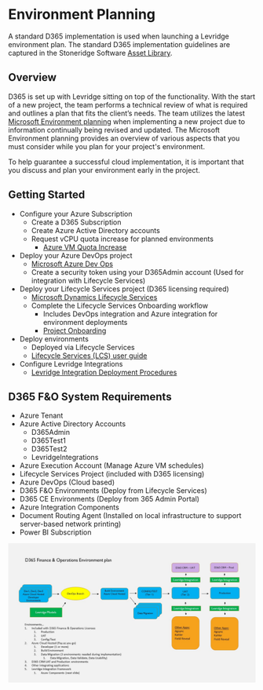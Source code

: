 ﻿# Environment Planning
A standard D365 implementation is used when launching a Levridge environment plan. The standard D365 implementation guidelines are captured in the Stoneridge Software [Asset Library](https://teams.microsoft.com/_#/tab%3A%3A65b5d435-4201-42ef-8a5b-cd0720466fbd/General?threadId=19%3A94c20c3705b444129e55850b80f0ea8e%40thread.skype&ctx=channel). 

## Overview
D365 is set up with Levridge sitting on top of the functionality. With the start of a new project, the team performs a technical review of what is required and outlines a plan that fits the client’s needs. The team utilizes the latest [Microsoft Environment planning](https://docs.microsoft.com/en-us/dynamics365/fin-ops-core/fin-ops/imp-lifecycle/environment-planning) when implementing a new project due to information continually being revised and updated. The Microsoft Environment planning provides an overview of various aspects that you must consider while you plan for your project's environment. 

To help guarantee a successful cloud implementation, it is important that you discuss and plan your environment early in the project. 

## Getting Started

  - Configure your Azure Subscription
    - Create a D365 Subscription
    - Create Azure Active Directory accounts
    - Request vCPU quota increase for planned environments
      - [Azure VM Quota Increase](https://docs.microsoft.com/en-us/azure/azure-portal/supportability/per-vm-quota-requests#:~:text=Request%20a%20standard%20quota%20increase%20from%20Subscriptions,-To%20request%20a&text=Select%20the%20subscription%20whose%20quota%20you%20want%20to%20increase.,%2DvCPUs)
   - Deploy your Azure DevOps project
     - [Microsoft Azure Dev Ops](https://azure.microsoft.com/en-us/services/devops/)
     - Create a security token using your D365Admin account (Used for integration with Lifecycle Services)
   - Deploy your Lifecycle Services project (D365 licensing required)
     - [Microsoft Dynamics Lifecycle Services](https://lcs.dynamics.com/v2)
     - Complete the Lifecycle Services Onboarding workflow
       - Includes DevOps integration and Azure integration for environment deployments
       - [Project Onboarding](https://docs.microsoft.com/en-us/dynamics365/fin-ops-core/dev-itpro/lifecycle-services/project-onboarding)
   - Deploy environments
     - Deployed via Lifecycle Services
     - [Lifecycle Services (LCS) user guide](https://docs.microsoft.com/en-us/dynamics365/fin-ops-core/dev-itpro/lifecycle-services/lcs-user-guide)
   - Configure Levridge Integrations
     - [Levridge Integration Deployment Procedures](C:\Users\jessiwoi\source\repos\Levridge-Tory\LevridgeIntegrationDocs\docs\Integration-Overview.md)

## D365 F&O System Requirements
   - Azure Tenant
   - Azure Active Directory Accounts
     - D365Admin
     - D365Test1
     - D365Test2
     - LevridgeIntegrations
   - Azure Execution Account (Manage Azure VM schedules)
   - Lifecycle Services Project (included with D365 licensing)
   - Azure DevOps (Cloud based)
   - D365 F&O Environments (Deploy from Lifecycle Services)
   - D365 CE Environments (Deploy from 365 Admin Portal)
   - Azure Integration Components
   - Document Routing Agent (Installed on local infrastructure to support server-based network printing)
   - Power BI Subscription

![D365Image](./assets/images/D365F&OEnvironmentPlan.jpg)
